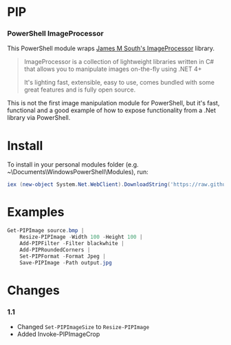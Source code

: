 PIP
===

### PowerShell ImageProcessor

This PowerShell module wraps [James M South's ImageProcessor](http://jimbobsquarepants.github.io/ImageProcessor/ "ImageProcessor") library.

> ImageProcessor is a collection of lightweight libraries written in C# that allows you to manipulate images on-the-fly using .NET 4+
> 
> It's lighting fast, extensible, easy to use, comes bundled with some great features and is fully open source.

This is not the first image manipulation module for PowerShell, but it's fast, functional and a good example of how to expose functionality from a .Net library via PowerShell.

Install
===

To install in your personal modules folder (e.g. ~\Documents\WindowsPowerShell\Modules), run:

```powershell
iex (new-object System.Net.WebClient).DownloadString('https://raw.github.com/cdhunt/PIP/master/Install.ps1')
```

Examples
===

```powershell
Get-PIPImage source.bmp | 
	Resize-PIPImage -Width 100 -Height 100 | 
	Add-PIPFilter -Filter blackwhite |
	Add-PIPRoundedCorners |
	Set-PIPFormat -Format Jpeg |
	Save-PIPImage -Path output.jpg 
```

Changes
===

### 1.1
 - Changed `Set-PIPImageSize` to `Resize-PIPImage`
 - Added Invoke-PIPImageCrop